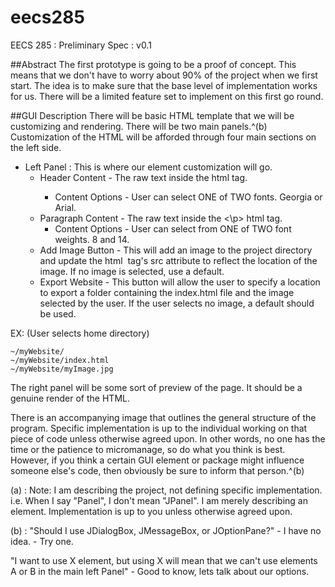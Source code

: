eecs285
=======

EECS 285 : Preliminary Spec : v0.1

##Abstract
The first prototype is going to be a proof of concept. This means that we don't have to worry about 90% of the project when we first start. The idea is to make sure that the base level of implementation works for us. There will be a limited feature set to implement on this first go round.

##GUI Description
There will be basic HTML template that we will be customizing and rendering. There will be two main panels.^(b) Customization of the HTML will be afforded through four main sections on the left side.

* Left Panel : This is where our element customization will go.
  * Header Content - The raw text inside the <h> html tag.
    * Content Options - User can select ONE of TWO fonts. Georgia or Arial.
  * Paragraph Content - The raw text inside the <\p> html tag.
    * Content Options - User can select from ONE of TWO font weights. 8 and 14.
  * Add Image Button - This will add an image to the project directory and update the html <img> tag's src attribute to reflect the location of the image. If no image is selected, use a default.
  *  Export Website - This button will allow the user to specify a location to export a folder containing the index.html file and the image selected by the user. If the user selects no image, a default should be used.

EX: (User selects home directory)
```
~/myWebsite/
~/myWebsite/index.html
~/myWebsite/myImage.jpg
```

The right panel will be some sort of preview of the page. It should be a genuine render of the HTML.

There is an accompanying image that outlines the general structure of the program. Specific implementation is up to the individual working on that piece of code unless otherwise agreed upon. In other words, no one has the time or the patience to micromanage, so do what you think is best. However, if you think a certain GUI element or package might influence someone else's code, then obviously be sure to inform that person.^(b)

(a) : Note: I am describing the project, not defining specific implementation. i.e. When I say "Panel", I don't mean "JPanel". I am merely describing an element. Implementation is up to you unless otherwise agreed upon.


(b) : "Should I use JDialogBox, JMessageBox, or JOptionPane?" - I have no idea.
    - Try one.

"I want to use X element, but using X will mean that we can't use elements A or B in the main left Panel"
    - Good to know, lets talk about our options.
